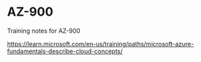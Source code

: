# AZ-900

Training notes for AZ-900

https://learn.microsoft.com/en-us/training/paths/microsoft-azure-fundamentals-describe-cloud-concepts/
